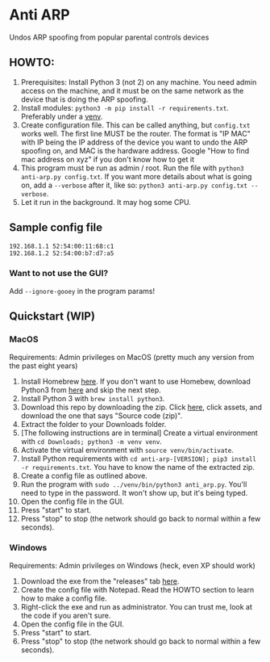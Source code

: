 # Anti ARP

Undos ARP spoofing from popular parental controls devices

## HOWTO:

1. Prerequisites: Install Python 3 (not 2) on any machine. You need admin access on the machine, and it must be on the same network as the device that is doing the ARP spoofing.
1. Install modules: `python3 -m pip install -r requirements.txt`. Preferably under a [venv](https://docs.python.org/3/library/venv.html).
1. Create configuration file. This can be called anything, but `config.txt` works well. The first line MUST be the router. The format is "IP MAC" with IP being the IP address of the device you want to undo the ARP spoofing on, and MAC is the hardware address. Google "How to find mac address on xyz" if you don't know how to get it
1. This program must be run as admin / root. Run the file with `python3 anti-arp.py config.txt`. If you want more details about what is going on, add a `--verbose` after it, like so: `python3 anti-arp.py config.txt --verbose`.
1. Let it run in the background. It may hog some CPU.

## Sample config file
```
192.168.1.1 52:54:00:11:68:c1
192.168.1.2 52:54:00:b7:d7:a5
```

### Want to not use the GUI?

Add `--ignore-gooey` in the program params!

## Quickstart (WIP)

### MacOS

Requirements: Admin privileges on MacOS (pretty much any version from the past eight years)

1. Install Homebrew [here](https://brew.sh/). If you don't want to use Homebew, download Python3 from [here](https://www.python.org/downloads/mac-osx/) and skip the next step.
1. Install Python 3 with `brew install python3`.
1. Download this repo by downloading the zip. Click [here](https://github.com/9p4/anti-arp/releases), click assets, and download the one that says "Source code (zip)".
1. Extract the folder to your Downloads folder.
1. [The following instructions are in terminal] Create a virtual environment with `cd Downloads; python3 -m venv venv`.
1. Activate the virtual environment with `source venv/bin/activate`.
1. Install Python requirements with `cd anti-arp-[VERSION]; pip3 install -r requirements.txt`. You have to know the name of the extracted zip.
1. Create a config file as outlined above.
1. Run the program with `sudo ../venv/bin/python3 anti_arp.py`. You'll need to type in the password. It won't show up, but it's being typed.
1. Open the config file in the GUI.
1. Press "start" to start.
1. Press "stop" to stop (the network should go back to normal within a few seconds).

### Windows

Requirements: Admin privileges on Windows (heck, even XP should work)

1. Download the exe from the "releases" tab [here](https://github.com/9p4/anti-arp/releases).
1. Create the config file with Notepad. Read the HOWTO section to learn how to make a config file.
1. Right-click the exe and run as administrator. You can trust me, look at the code if you aren't sure.
1. Open the config file in the GUI.
1. Press "start" to start.
1. Press "stop" to stop (the network should go back to normal within a few seconds).
